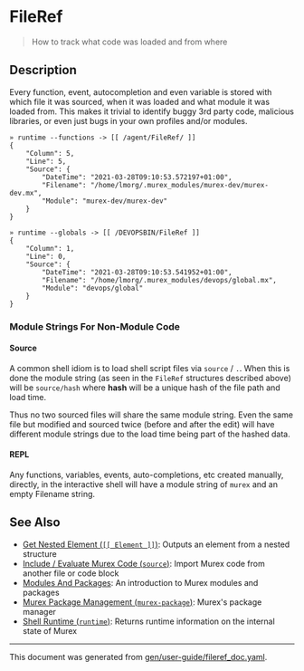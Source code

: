 # FileRef

> How to track what code was loaded and from where

## Description

Every function, event, autocompletion and even variable is stored with which
file it was sourced, when it was loaded and what module it was loaded from.
This makes it trivial to identify buggy 3rd party code, malicious libraries, or
even just bugs in your own profiles and/or modules.

```
» runtime --functions -> [[ /agent/FileRef/ ]]
{
    "Column": 5,
    "Line": 5,
    "Source": {
        "DateTime": "2021-03-28T09:10:53.572197+01:00",
        "Filename": "/home/lmorg/.murex_modules/murex-dev/murex-dev.mx",
        "Module": "murex-dev/murex-dev"
    }
}

» runtime --globals -> [[ /DEVOPSBIN/FileRef ]]
{
    "Column": 1,
    "Line": 0,
    "Source": {
        "DateTime": "2021-03-28T09:10:53.541952+01:00",
        "Filename": "/home/lmorg/.murex_modules/devops/global.mx",
        "Module": "devops/global"
    }
}
```

### Module Strings For Non-Module Code

#### Source

A common shell idiom is to load shell script files via `source` / `.`. When
this is done the module string (as seen in the `FileRef` structures described
above) will be `source/hash` where **hash** will be a unique hash of the file
path and load time.

Thus no two sourced files will share the same module string. Even the same file
but modified and sourced twice (before and after the edit) will have different
module strings due to the load time being part of the hashed data.

#### REPL

Any functions, variables, events, auto-completions, etc created manually,
directly, in the interactive shell will have a module string of `murex` and an
empty Filename string.

## See Also

* [Get Nested Element (`[[ Element ]]`)](../parser/element.md):
  Outputs an element from a nested structure
* [Include / Evaluate Murex Code (`source`)](../commands/source.md):
  Import Murex code from another file or code block
* [Modules And Packages](../user-guide/modules.md):
  An introduction to Murex modules and packages
* [Murex Package Management (`murex-package`)](../commands/murex-package.md):
  Murex's package manager
* [Shell Runtime (`runtime`)](../commands/runtime.md):
  Returns runtime information on the internal state of Murex

<hr/>

This document was generated from [gen/user-guide/fileref_doc.yaml](https://github.com/lmorg/murex/blob/master/gen/user-guide/fileref_doc.yaml).